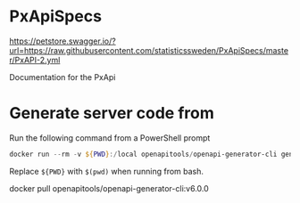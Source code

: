 # PxApiSpecs

https://petstore.swagger.io/?url=https://raw.githubusercontent.com/statisticssweden/PxApiSpecs/master/PxAPI-2.yml

Documentation for the PxApi 


# Generate server code from 
Run the following command from a PowerShell prompt

```PowerShell
docker run --rm -v ${PWD}:/local openapitools/openapi-generator-cli generate -i /local/PxAPI-2.yml -g aspnetcore -o /local/out/test/pxapi2 --additional-properties='aspnetCoreVersion=6.0' --additional-properties=nullableReferenceTypes=true --additional-properties=buildTarget=library
```

Replace `${PWD}` with `$(pwd)` when running from bash.

docker pull openapitools/openapi-generator-cli:v6.0.0
